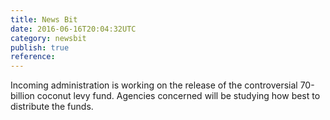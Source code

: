 ```yaml
---
title: News Bit
date: 2016-06-16T20:04:32UTC
category: newsbit
publish: true
reference: 
---
```


Incoming administration is working on the release of the controversial 70-billion coconut levy fund.
Agencies concerned will be studying how best to distribute the funds.